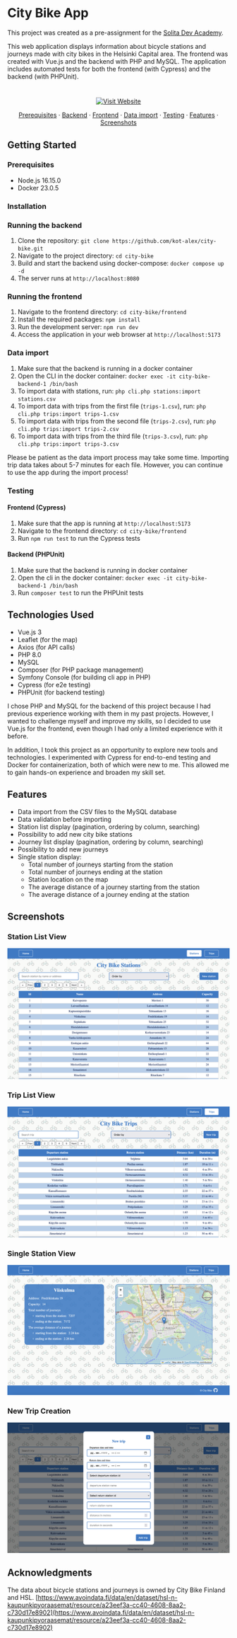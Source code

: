 # City Bike App

This project was created as a pre-assignment for the [Solita Dev Academy](https://github.com/solita/dev-academy-2022-fall-exercise).

This web application displays information about bicycle stations and journeys made with city bikes in the Helsinki Capital area. The frontend was created with Vue.js and the backend with PHP and MySQL. The application includes automated tests for both the frontend (with Cypress) and the backend (with PHPUnit).

#

<p align="center">
  <a href="https://citybike.space">
    <img src="https://img.shields.io/badge/Visit-Website-blue" alt="Visit Website" width="150">
  </a>
</p>

<p align="center">
    <a href="#prerequisites">Prerequisites</a>
    ·
    <a href="#running-the-backend">Backend</a>
    ·
    <a href="#running-the-frontend">Frontend</a>
    ·
    <a href="#data-import">Data import</a>
    ·
    <a href="#testing">Testing</a>
    ·
    <a href="#features">Features</a>
    ·
    <a href="#screenshots">Screenshots</a>
  </p>

## Getting Started

### Prerequisites

- Node.js 16.15.0
- Docker 23.0.5

### Installation

### Running the backend

1. Clone the repository: `git clone https://github.com/kot-alex/city-bike.git`
2. Navigate to the project directory: `cd city-bike`
3. Build and start the backend using docker-compose: `docker compose up -d`
4. The server runs at `http://localhost:8080`

### Running the frontend

1. Navigate to the frontend directory: `cd city-bike/frontend`
2. Install the required packages: `npm install`
3. Run the development server: `npm run dev`
4. Access the application in your web browser at `http://localhost:5173`

### Data import

1. Make sure that the backend is running in a docker container
2. Open the CLI in the docker container: `docker exec -it city-bike-backend-1 /bin/bash`
3. To import data with stations, run: `php cli.php stations:import stations.csv`
4. To import data with trips from the first file (`trips-1.csv`), run: `php cli.php trips:import trips-1.csv`
5. To import data with trips from the second file (`trips-2.csv`), run: `php cli.php trips:import trips-2.csv`
6. To import data with trips from the third file (`trips-3.csv`), run: `php cli.php trips:import trips-3.csv`

Please be patient as the data import process may take some time. Importing trip data takes about 5-7 minutes for each file. However, you can continue to use the app during the import process!

### Testing

#### Frontend (Cypress)

1. Make sure that the app is running at `http://localhost:5173`
2. Navigate to the frontend directory: `cd city-bike/frontend`
3. Run `npm run test` to run the Cypress tests

#### Backend (PHPUnit)

1. Make sure that the backend is running in docker container
2. Open the cli in the docker container: `docker exec -it city-bike-backend-1 /bin/bash`
3. Run `composer test` to run the PHPUnit tests

## Technologies Used

- Vue.js 3
- Leaflet (for the map)
- Axios (for API calls)
- PHP 8.0
- MySQL
- Composer (for PHP package management)
- Symfony Console (for building cli app in PHP)
- Cypress (for e2e testing)
- PHPUnit (for backend testing)

I chose PHP and MySQL for the backend of this project because I had previous experience working with them in my past projects. However, I wanted to challenge myself and improve my skills, so I decided to use Vue.js for the frontend, even though I had only a limited experience with it before.

In addition, I took this project as an opportunity to explore new tools and technologies. I experimented with Cypress for end-to-end testing and Docker for containerization, both of which were new to me. This allowed me to gain hands-on experience and broaden my skill set.

## Features

- Data import from the CSV files to the MySQL database
- Data validation before importing
- Station list display (pagination, ordering by column, searching)
- Possibility to add new city bike stations
- Journey list display (pagination, ordering by column, searching)
- Possibility to add new journeys
- Single station display:
  - Total number of journeys starting from the station
  - Total number of journeys ending at the station
  - Station location on the map
  - The average distance of a journey starting from the station
  - The average distance of a journey ending at the station

## Screenshots

### Station List View

![Stations List View](media/stations.png)

### Trip List View

![Trip List View](media/trips.png)

### Single Station View

![Single Station View](media/station.png)

### New Trip Creation

![New Trip Creation](media/new-trip.png)

## Acknowledgments

The data about bicycle stations and journeys is owned by City Bike Finland and HSL. [https://www.avoindata.fi/data/en/dataset/hsl-n-kaupunkipyoraasemat/resource/a23eef3a-cc40-4608-8aa2-c730d17e8902](https://www.avoindata.fi/data/en/dataset/hsl-n-kaupunkipyoraasemat/resource/a23eef3a-cc40-4608-8aa2-c730d17e8902)
